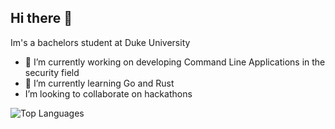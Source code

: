## Hi there 👋

Im's a bachelors student at Duke University
- 🔐 I’m currently working on developing Command Line Applications in the security field
- 🦀 I’m currently learning Go and Rust
-  I’m looking to collaborate on hackathons

  ![Top Languages](https://github-readme-stats.vercel.app/api/top-langs/?username=hujohn1&hide_progress=true)
